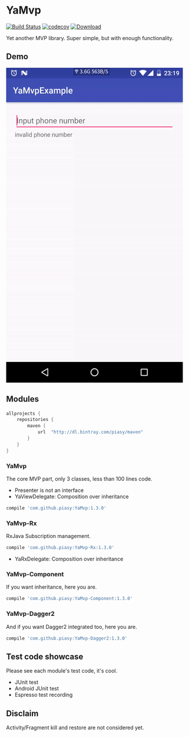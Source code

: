 # YaMvp

[![Build Status](https://travis-ci.org/Piasy/YaMvp.svg?branch=master)](https://travis-ci.org/Piasy/YaMvp) [![codecov](https://codecov.io/gh/Piasy/YaMvp/branch/master/graph/badge.svg)](https://codecov.io/gh/Piasy/YaMvp)
 [ ![Download](https://api.bintray.com/packages/piasy/maven/YaMvp/images/download.svg) ](https://bintray.com/piasy/maven/YaMvp/_latestVersion)

Yet another MVP library. Super simple, but with enough functionality.

## Demo

![demo](art/yamvp-example.gif)

## Modules

``` gradle
allprojects {
    repositories {
        maven {
            url  "http://dl.bintray.com/piasy/maven"
        }
    }
}
```

### YaMvp

The core MVP part, only 3 classes, less than 100 lines code.

+ Presenter is not an interface
+ YaViewDelegate: Composition over inheritance

``` gradle
compile 'com.github.piasy:YaMvp:1.3.0'
```

### YaMvp-Rx

RxJava Subscription management.

``` gradle
compile 'com.github.piasy:YaMvp-Rx:1.3.0'
```

+ YaRxDelegate: Composition over inheritance

### YaMvp-Component

If you want inheritance, here you are.

``` gradle
compile 'com.github.piasy:YaMvp-Component:1.3.0'
```

### YaMvp-Dagger2

And if you want Dagger2 integrated too, here you are.

``` gradle
compile 'com.github.piasy:YaMvp-Dagger2:1.3.0'
```

## Test code showcase

Please see each module's test code, it's cool.

+ JUnit test
+ Android JUnit test
+ Espresso test recording

## Disclaim

Activity/Fragment kill and restore are not considered yet.
